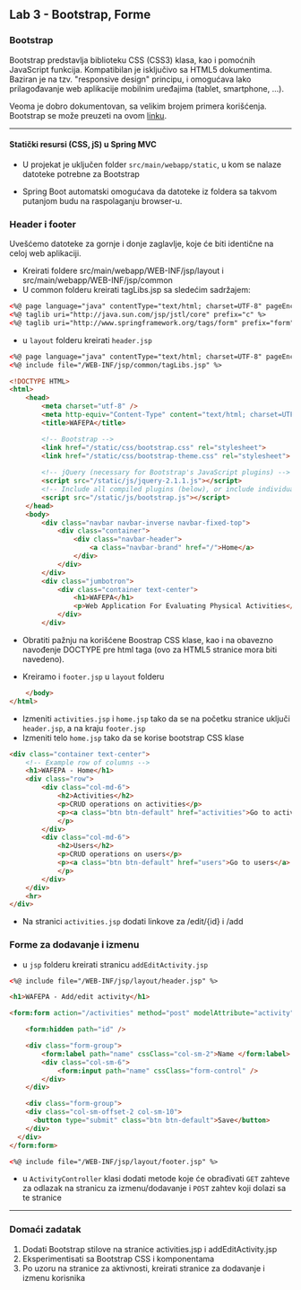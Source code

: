 ## Lab 3 - Bootstrap, Forme


### Bootstrap

Bootstrap predstavlja biblioteku CSS (CSS3) klasa, kao i pomoćnih JavaScript funkcija.
Kompatibilan je isključivo sa HTML5 dokumentima. Baziran je na tzv. "responsive design" principu,
i omogućava lako prilagođavanje web aplikacije mobilnim uređajima (tablet, smartphone, ...).

Veoma je dobro dokumentovan, sa velikim brojem primera korišćenja. Bootstrap se može preuzeti na ovom [linku](http://getbootstrap.com/).

----

#### Statički resursi (CSS, jS) u Spring MVC

* U projekat je uključen folder `src/main/webapp/static`, u kom se nalaze datoteke potrebne za Bootstrap

* Spring Boot automatski omogućava da datoteke iz foldera sa takvom putanjom budu na raspolaganju browser-u. 

### Header i footer

Uvešćemo datoteke za gornje i donje zaglavlje, koje će biti identične na celoj web aplikaciji. 

* Kreirati foldere src/main/webapp/WEB-INF/jsp/layout i src/main/webapp/WEB-INF/jsp/common
* U common folderu kreirati tagLibs.jsp sa sledećim sadržajem:
 
```html
<%@ page language="java" contentType="text/html; charset=UTF-8" pageEncoding="UTF-8"%>
<%@ taglib uri="http://java.sun.com/jsp/jstl/core" prefix="c" %>
<%@ taglib uri="http://www.springframework.org/tags/form" prefix="form" %>

```

* u `layout` folderu kreirati `header.jsp`


```html
<%@ page language="java" contentType="text/html; charset=UTF-8" pageEncoding="UTF-8"%>
<%@ include file="/WEB-INF/jsp/common/tagLibs.jsp" %>

<!DOCTYPE HTML>
<html>
    <head>
        <meta charset="utf-8" />
        <meta http-equiv="Content-Type" content="text/html; charset=UTF-8" />
        <title>WAFEPA</title>

        <!-- Bootstrap -->
        <link href="/static/css/bootstrap.css" rel="stylesheet">
        <link href="/static/css/bootstrap-theme.css" rel="stylesheet">
		
		<!-- jQuery (necessary for Bootstrap's JavaScript plugins) -->
        <script src="/static/js/jquery-2.1.1.js"></script>
        <!-- Include all compiled plugins (below), or include individual files as needed -->
        <script src="/static/js/bootstrap.js"></script>
    </head>
    <body>
        <div class="navbar navbar-inverse navbar-fixed-top">
            <div class="container">
                <div class="navbar-header">
                    <a class="navbar-brand" href="/">Home</a>
                </div>
            </div>
        </div>
        <div class="jumbotron">
            <div class="container text-center">
                <h1>WAFEPA</h1>
                <p>Web Application For Evaluating Physical Activities</p>
            </div>
        </div>

```
* Obratiti pažnju na korišćene Boostrap CSS klase, kao i na obavezno navođenje DOCTYPE pre html taga (ovo za HTML5 stranice mora biti navedeno).

* Kreiramo i `footer.jsp` u `layout` folderu

```html
    </body>
</html>

```




* Izmeniti `activities.jsp` i `home.jsp` tako da se na početku stranice uključi `header.jsp`, a na kraju `footer.jsp`
* Izmeniti telo `home.jsp` tako da se korise bootstrap CSS klase 

```html
<div class="container text-center">
	<!-- Example row of columns -->
	<h1>WAFEPA - Home</h1>
	<div class="row">
		<div class="col-md-6">
			<h2>Activities</h2>
			<p>CRUD operations on activities</p>
			<p><a class="btn btn-default" href="activities">Go to activities</a>
			</p>
		</div>
		<div class="col-md-6">
			<h2>Users</h2>
			<p>CRUD operations on users</p>
			<p><a class="btn btn-default" href="users">Go to users</a>
			</p>
		</div>
	</div>
	<hr>
</div>

```

* Na stranici `activities.jsp` dodati linkove za /edit/{id} i /add

### Forme za dodavanje i izmenu

* u `jsp` folderu kreirati stranicu `addEditActivity.jsp`

```html
<%@ include file="/WEB-INF/jsp/layout/header.jsp" %>

<h1>WAFEPA - Add/edit activity</h1>

<form:form action="/activities" method="post" modelAttribute="activity" class="form-horizontal">

    <form:hidden path="id" />

    <div class="form-group">
        <form:label path="name" cssClass="col-sm-2">Name </form:label>
        <div class="col-sm-6">
            <form:input path="name" cssClass="form-control" />
        </div>
    </div>      

    <div class="form-group">
    <div class="col-sm-offset-2 col-sm-10">
      <button type="submit" class="btn btn-default">Save</button>
    </div>
  </div>
</form:form>

<%@ include file="/WEB-INF/jsp/layout/footer.jsp" %>

```

* u `ActivityController` klasi dodati metode koje će obrađivati `GET` zahteve za odlazak na stranicu za izmenu/dodavanje i `POST` zahtev koji dolazi sa te stranice


----

### Domaći zadatak

1. Dodati Bootstrap stilove na stranice activities.jsp i addEditActivity.jsp
2. Eksperimentisati sa Bootstrap CSS i komponentama
3. Po uzoru na stranice za aktivnosti, kreirati stranice za dodavanje i izmenu korisnika